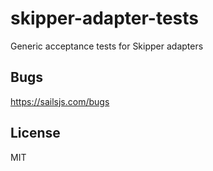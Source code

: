 skipper-adapter-tests
============

Generic acceptance tests for Skipper adapters



## Bugs

https://sailsjs.com/bugs

## License

MIT

